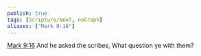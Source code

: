 ```yaml
---
publish: true
tags: [Scripture/NewT, noGraph]
aliases: ["Mark 9:16"]
---
```

[Mark 9:16](https://churchofjesuschrist.org/study/scriptures/nt/mark/9?lang=eng&id=p16#p16) And he asked the scribes, What question ye with them?
